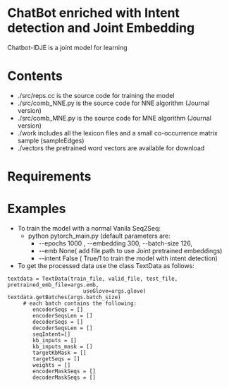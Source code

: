# ChatBot enriched with Intent detection and Joint Embedding 
Chatbot-IDJE is a joint model for learning  


# Contents
* ./src/reps.cc is the source code for training the model
* ./src/comb_NNE.py is the source code for NNE algorithm (Journal version)
* ./src/comb_MNE.py is the source code for MNE algorithm (Journal version)
* ./work includes all the lexicon files and a small co-occurrence matrix sample (sampleEdges)
* ./vectors the pretrained word vectors are available for download

# Requirements


# Examples
* To train the model with a normal Vanila Seq2Seq: 
  * python pytorch_main.py (default parameters are:
    *  --epochs 1000 , --embedding 300, --batch-size 126, 
    * --emb None( add file path to use Joint pretrained embeddings)
    * --intent False ( True/1 to train the model with intent detection)
* To get the processed data use the class TextData as follows:
```
textdata = TextData(train_file, valid_file, test_file, pretrained_emb_file=args.emb,
                        useGlove=args.glove)
textdata.getBatches(args.batch_size)
     # each batch contains the following:    
        encoderSeqs = []
        encoderSeqsLen = []
        decoderSeqs = []
        decoderSeqsLen = []
        seqIntent=[]
        kb_inputs = []
        kb_inputs_mask = []
        targetKbMask = []
        targetSeqs = []
        weights = []
        encoderMaskSeqs = []
        decoderMaskSeqs = []

```

